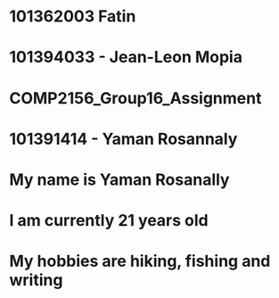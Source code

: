 # 101362003 Fatin 
# 101394033 - Jean-Leon Mopia
# COMP2156_Group16_Assignment
# 101391414 - Yaman Rosannaly 
# My name is Yaman Rosanally
# I am currently 21 years old
# My hobbies are hiking, fishing and writing 
